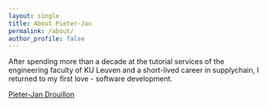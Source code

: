 ```yaml
---
layout: single
title: About Pieter-Jan
permalink: /about/
author_profile: false
---
```

After spending more than a decade at the tutorial services of the engineering faculty of KU Leuven and a short-lived career in supplychain, I returned to my first love - software development.
<div class="LI-profile-badge"  data-version="v1" data-size="medium" data-locale="en_US" data-type="horizontal" data-theme="dark" data-vanity="pieterjandrouillon"><a class="LI-simple-link" href='https://be.linkedin.com/in/pieterjandrouillon?trk=profile-badge'>Pieter-Jan Drouillon</a></div>

<script type="text/javascript" src="https://platform.linkedin.com/badges/js/profile.js" async defer></script>
